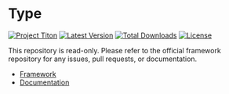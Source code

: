 # Type #
[![Project Titon](https://img.shields.io/badge/project-titon-82667d.svg?style=flat)](http://titon.io)
[![Latest Version](https://img.shields.io/packagist/v/titon/type.svg?style=flat)](https://packagist.org/packages/titon/type)
[![Total Downloads](https://img.shields.io/packagist/dm/titon/type.svg?style=flat)](https://packagist.org/packages/titon/type)
[![License](https://img.shields.io/packagist/l/titon/type.svg?style=flat)](https://github.com/titon/type/blob/master/license.md)

This repository is read-only. Please refer to the official framework repository for any issues, pull requests, or documentation.

* [Framework](https://github.com/titon/framework)
* [Documentation](https://github.com/titon/framework/blob/master/docs/en/packages/type/index.md)
